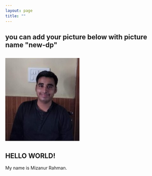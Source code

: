 ```yaml
---
layout: page
title: ""
---
```

## you can add your picture below with picture name "new-dp"
## ![Alt text](new-dp.jpg?raw=true "Title") 

## HELLO WORLD!
My name is Mizanur Rahman.

